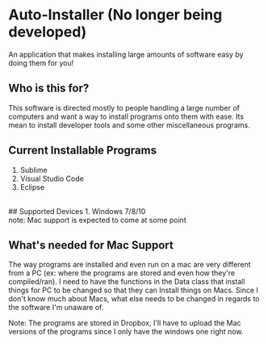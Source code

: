 # Auto-Installer (No longer being developed)
An application that makes installing large amounts of software easy by doing them for you!
<br/>
## Who is this for?
This software is directed mostly to people handling a large number of computers and want a way to install programs onto them with ease. Its mean to install developer tools and some other miscellaneous programs.
<br/>
## Current Installable Programs
1. Sublime
2. Visual Studio Code
3. Eclipse
<br/>
## Supported Devices
1. Windows 7/8/10
<br/>
note: Mac support is expected to come at some point

## What's needed for Mac Support
The way programs are installed and even run on a mac are very different from a PC (ex: where the programs are stored and even how they're compiled/ran). I need to have the functions in the Data class that install things for PC to be changed so that they can Install things on Macs. Since I don't know much about Macs, what else needs to be changed in regards to the software I'm unaware of.

Note: The programs are stored in Dropbox, I'll have to upload the Mac versions of the programs since I only have the windows one right now.
